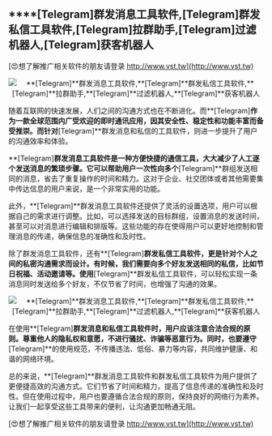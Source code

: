 ## ****[Telegram]**群发消息工具软件,**[Telegram]**群发私信工具软件,**[Telegram]**拉群助手,**[Telegram]**过滤机器人,**[Telegram]**获客机器人**

[😍想了解推广相关软件的朋友请登录 http://www.vst.tw](http://www.vst.tw)

 <center><img src="https://vst.tw/MP4/tuiguang/png/7.png" alt="**[Telegram]**群发消息工具软件,**[Telegram]**群发私信工具软件,**[Telegram]**拉群助手,**[Telegram]**过滤机器人,**[Telegram]**获客机器人"></center>

随着互联网的快速发展，人们之间的沟通方式也在不断进化。而**[Telegram]**作为一款全球范围内广受欢迎的即时通讯应用，因其安全性、稳定性和功能丰富而备受推崇。而针对**[Telegram]**群发消息和私信的工具软件，则进一步提升了用户的沟通效率和体验。

**[Telegram]**群发消息工具软件是一种方便快捷的通信工具，大大减少了人工逐个发送消息的繁琐步骤。它可以帮助用户一次性向多个**[Telegram]**群组发送相同的消息，省去了重复操作的时间和精力。这对于企业、社交团体或者其他需要集中传达信息的用户来说，是一个非常实用的功能。

此外，**[Telegram]**群发消息工具软件还提供了灵活的设置选项，用户可以根据自己的需求进行调整。比如，可以选择发送的目标群组，设置消息的发送时间，甚至可以对消息进行编辑和排版等。这些功能的存在使得用户可以更好地控制和管理消息的传递，确保信息的准确性和及时性。

除了群发消息工具软件，还有**[Telegram]**群发私信工具软件，更是针对个人之间的私密沟通需求而设计。有时候，我们需要向多个好友发送相同的私信，比如节日祝福、活动邀请等。使用**[Telegram]**群发私信工具软件，可以轻松实现一条消息同时发送给多个好友，不仅节省了时间，也增强了沟通的效果。

 <center><img src="https://vst.tw/MP4/tuiguang/png/3.png" alt="**[Telegram]**群发消息工具软件,**[Telegram]**群发私信工具软件,**[Telegram]**拉群助手,**[Telegram]**过滤机器人,**[Telegram]**获客机器人"></center>

在使用**[Telegram]**群发消息和私信工具软件时，用户应该注意合法合规的原则。尊重他人的隐私权和意愿，不进行骚扰、诈骗等恶意行为。同时，也要遵守**[Telegram]**的使用规范，不传播违法、低俗、暴力等内容，共同维护健康、和谐的网络环境。

总的来说，**[Telegram]**群发消息工具软件和群发私信工具软件为用户提供了更便捷高效的沟通方式。它们节省了时间和精力，提高了信息传递的准确性和及时性。但在使用过程中，用户也要遵循合法合规的原则，保持良好的网络行为素养。让我们一起享受这些工具带来的便利，让沟通更加畅通无阻。

[😍想了解推广相关软件的朋友请登录 http://www.vst.tw](http://www.vst.tw)



